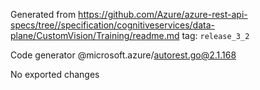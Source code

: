 Generated from https://github.com/Azure/azure-rest-api-specs/tree//specification/cognitiveservices/data-plane/CustomVision/Training/readme.md tag: `release_3_2`

Code generator @microsoft.azure/autorest.go@2.1.168

No exported changes